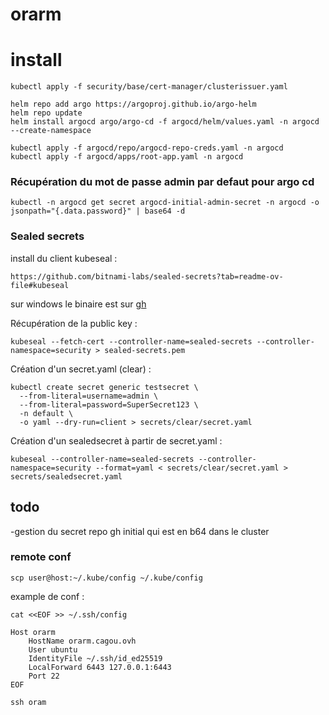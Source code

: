 # orarm

# install 

```
kubectl apply -f security/base/cert-manager/clusterissuer.yaml

helm repo add argo https://argoproj.github.io/argo-helm
helm repo update
helm install argocd argo/argo-cd -f argocd/helm/values.yaml -n argocd --create-namespace

kubectl apply -f argocd/repo/argocd-repo-creds.yaml -n argocd
kubectl apply -f argocd/apps/root-app.yaml -n argocd

```

### Récupération du mot de passe admin par defaut pour argo cd
```
kubectl -n argocd get secret argocd-initial-admin-secret -n argocd -o jsonpath="{.data.password}" | base64 -d
```

### Sealed secrets
install du client kubeseal :
```
https://github.com/bitnami-labs/sealed-secrets?tab=readme-ov-file#kubeseal
```
sur windows le binaire est sur [gh](https://github.com/bitnami-labs/sealed-secrets/releases)

Récupération de la public key :
```
kubeseal --fetch-cert --controller-name=sealed-secrets --controller-namespace=security > sealed-secrets.pem

```
Création d'un secret.yaml (clear) :
```
kubectl create secret generic testsecret \
  --from-literal=username=admin \
  --from-literal=password=SuperSecret123 \
  -n default \
  -o yaml --dry-run=client > secrets/clear/secret.yaml
```
Création d'un sealedsecret à partir de secret.yaml :
```
kubeseal --controller-name=sealed-secrets --controller-namespace=security --format=yaml < secrets/clear/secret.yaml > secrets/sealedsecret.yaml

```

## todo
-gestion du secret repo gh initial qui est en b64 dans le cluster



### remote conf

```
scp user@host:~/.kube/config ~/.kube/config

```
example de conf :
```
cat <<EOF >> ~/.ssh/config

Host orarm
    HostName orarm.cagou.ovh
    User ubuntu
    IdentityFile ~/.ssh/id_ed25519
    LocalForward 6443 127.0.0.1:6443
    Port 22
EOF

ssh oram
```